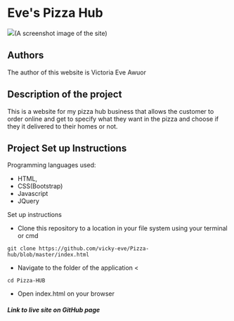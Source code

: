# Eve's Pizza Hub
![](https://i.postimg.cc/WbhBxvJZ/Screenshot-39.png)(A screenshot image of the site)
## Authors
The author of this website is Victoria Eve Awuor

## Description of the project
This is a website for my pizza hub business that allows the customer to order online and get to specify what they want in the pizza and choose if they it delivered to their homes or not.

## Project Set up Instructions

Programming languages used:
- HTML,
- CSS(Bootstrap)
- Javascript
- JQuery

Set up instructions
* Clone this repository to a location in your file system using your terminal or cmd
```
git clone https://github.com/vicky-eve/Pizza-hub/blob/master/index.html
```
* Navigate to the folder of the application <
```
cd Pizza-HUB
```
* Open index.html on your browser

##### Link to live site on GitHub page

